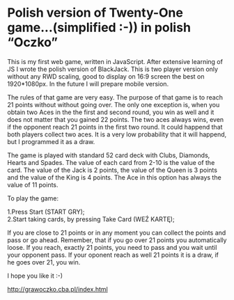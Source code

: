 # Polish version of Twenty-One game...(simplified :-)) in polish “Oczko”

This is my first web game, written in JavaScript. After extensive learning of JS I wrote the polish version of BlackJack. This is two player version only without any RWD scaling, good to display on 16:9 screen the best on 1920*1080px. In the future I will prepare mobile version. 

The rules of that game are very easy.  The purpose of that game is to reach 21 points without without going over.  The only one exception is, when you obtain two Aces in the the first and second round, you win as well and it does not matter that you gained 22 points. The two aces always wins, even if the opponent reach 21 points in the first two round. It could happend that both players collect two aces. It is a very low probability that it will happend, but I programmed it as a draw.

The game is played with standard 52 card deck with Clubs, Diamonds, Hearts and Spades. The value of each card from 2-10 is the value of the card. The value of the Jack is 2 points, the value of the Queen is 3 points and the value of the King is 4 points. The Ace in this option has always the value of 11 points.

To play the game:

1.Press Start (START GRY);<br>
2.Start taking cards, by pressing Take Card (WEŹ KARTĘ);

If you are close to 21 points or in any moment you can collect the points and pass or go ahead. Remember, that if you go over 21 points you automatically loose. If you reach, exactly 21 points, you need to pass and you wait until your opponent pass. If your oponent reach as well 21 points it is a draw, if he goes over 21, you win. 

I hope you like it :-)

http://grawoczko.cba.pl/index.html

